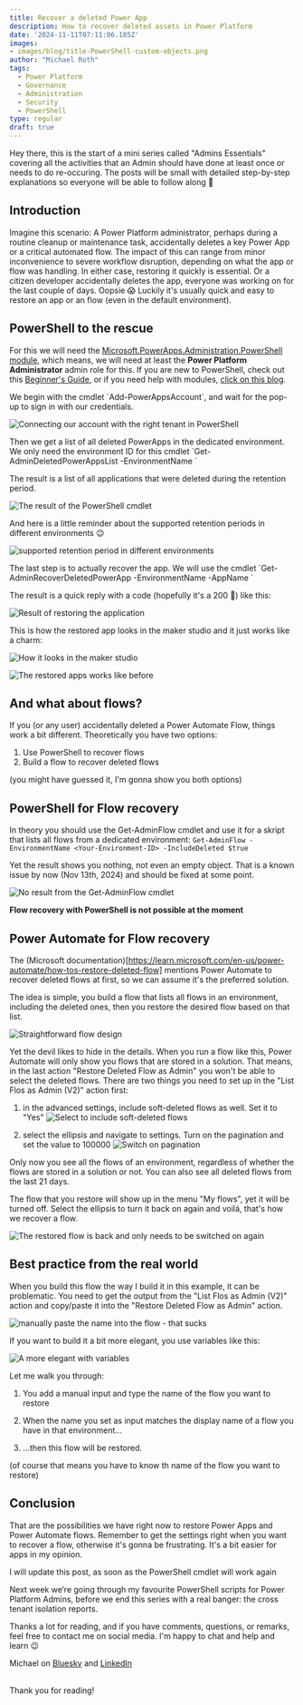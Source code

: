 ```yaml
---
title: Recover a deleted Power App
description: How to recover deleted assets in Power Platform
date: '2024-11-11T07:11:06.185Z'
images: 
- images/blog/title-PowerShell-custom-objects.png
author: "Michael Roth"
tags:
  - Power Platform
  - Governance
  - Administration
  - Security
  - PowerShell
type: regular
draft: true
---
```


Hey there, this is the start of a mini series called "Admins Essentials" covering all the activities that an Admin should have done at least once or needs to do re-occuring. The posts will be small with detailed step-by-step explanations so everyone will be able to follow along 🙂

## Introduction

Imagine this scenario: A Power Platform administrator, perhaps during a routine cleanup or maintenance task, accidentally deletes a key Power App or a critical automated flow. The impact of this can range from minor inconvenience to severe workflow disruption, depending on what the app or flow was handling. In either case, restoring it quickly is essential. Or a citizen developer accidentally deletes the app, everyone was working on for the last couple of days. Oopsie 😱
Luckily it's usually quick and easy to restore an app or an flow (even in the default environment).

## PowerShell to the rescue

For this we will need the [Microsoft.PowerApps.Administration.PowerShell module](https://www.powershellgallery.com/packages/Microsoft.PowerApps.Administration.PowerShell/2.0.112), which means, we will need at least the **Power Platform Administrator** admin role for this.
If you are new to PowerShell, check out this [Beginner's Guide](https://www.michaelroth42.com/post/2024-04-10-getting-started-with-powershell/), or if you need help with modules, [click on this blog](https://www.michaelroth42.com/post/2024-04-16-ise-modules-and-roles-copy/).

We begin with the cmdlet `Add-PowerAppsAccount´, and wait for the pop-up to sign in with our credentials.

![Connecting our account with the right tenant in PowerShell](/images/Restore_Apps_1.png)

Then we get a list of all deleted PowerApps in the dedicated environment. We only need the environment ID for this cmdlet `Get-AdminDeletedPowerAppsList -EnvironmentName <Environment ID>´

The result is a list of all applications that were deleted during the retention period. 

![The result of the PowerShell cmdlet](/images/Restore_Apps_2.png)

And here is a little reminder about the supported retention periods in different environments 😉

![supported retention period in different environments](/images/Restore_Apps_3.png)

The last step is to actually recover the app. We will use the cmdlet `Get-AdminRecoverDeletedPowerApp -EnvironmentName <Environment ID> -AppName <AppName>´

The result is a quick reply with a code (hopefully it's a 200 🤞) like this:

![Result of restoring the application](/images/Restore_Apps_4.png)

This is how the restored app looks in the maker studio and it just works like a charm:

![How it looks in the maker studio](/images/Restore_Apps_5.png)

![The restored apps works like before](/images/Restore_Apps_6.png)

## And what about flows?

If you (or any user) accidentally deleted a Power Automate Flow, things work a bit different. Theoretically you have two options:

1. Use PowerShell to recover flows 
2. Build a flow to recover deleted flows

(you might have guessed it, I'm gonna show you both options)

## PowerShell for Flow recovery

In theory you should use the Get-AdminFlow cmdlet and use it for a skript that lists all flows from a dedicated environment:
`Get-AdminFlow -EnvironmentName <Your-Environment-ID> -IncludeDeleted $true`

Yet the result shows you nothing, not even an empty object. That is a known issue by now (Nov 13th, 2024) and should be fixed at some point.

![No result from the Get-AdminFlow cmdlet](/images/Restore_Apps_7.png)

**Flow recovery with PowerShell is not possible at the moment**

## Power Automate for Flow recovery

The (Microsoft documentation)[https://learn.microsoft.com/en-us/power-automate/how-tos-restore-deleted-flow] mentions Power Automate to recover deleted flows at first, so we can assume it's the preferred solution.

The idea is simple, you build a flow that lists all flows in an environment, including the deleted ones, then you restore the desired flow based on that list. 

![Straightforward flow design](/images/Restore_Apps_8.png)

Yet the devil likes to hide in the details. When you run a flow like this, Power Automate will only show you flows that are stored in a solution. That means, in the last action "Restore Deleted Flow as Admin" you won't be able to select the deleted flows.
There are two things you need to set up in the "List Flos as Admin (V2)" action first:

1. in the advanced settings, include soft-deleted flows as well. Set it to "Yes"
![Select to include soft-deleted flows](/images/Restore_Apps_9.png)

2. select the ellipsis and navigate to settings. Turn on the pagination and set the value to 100000
![Switch on pagination](/images/Restore_Apps_10.png)

Only now you see all the flows of an environment, regardless of whether the flows are stored in a solution or not. You can also see all deleted flows from the last 21 days.

The flow that you restore will show up in the menu "My flows", yet it will be turned off. Select the ellipsis to turn it back on again and voilá, that's how we recover a flow.

![The restored flow is back and only needs to be switched on again](/images/Restore_Apps_11.png)

## Best practice from the real world

When you build this flow the way I build it in this example, it can be problematic. You need to get the output from the "List Flos as Admin (V2)" action and copy/paste it into the "Restore Deleted Flow as Admin" action. 

![manually paste the name into the flow - that sucks](/images/Restore_Apps_12.png)

If you want to build it a bit more elegant, you use variables like this:

![A more elegant with variables](/images/Restore_Apps_13.png)

Let me walk you through:

1. You add a manual input and type the name of the flow you want to restore 

2. When the name you set as input matches the display name of a flow you have in that environment...

3. ...then this flow will be restored. 

(of course that means you have to know th name of the flow you want to restore)

## Conclusion

That are the possibilities we have right now to restore Power Apps and Power Automate flows. Remember to get the settings right when you want to recover a flow, otherwise it's gonna be frustrating. It's a bit easier for apps in my opinion.

I will update this post, as soon as the PowerShell cmdlet will work again 

Next week we’re going through my favourite PowerShell scripts for Power Platform Admins, before we end this series with a real banger: the cross tenant isolation reports.

Thanks a lot for reading, and if you have comments, questions, or remarks, feel free to contact me on social media. I'm happy to chat and help and learn 😉

Michael on [Bluesky](https://bsky.app/profile/michael42.bsky.social) and [LinkedIn](https://www.linkedin.com/in/michaelroth42/)

<br> Thank you for reading!




